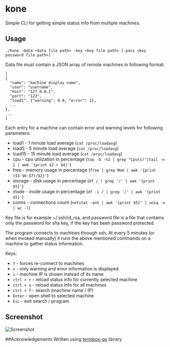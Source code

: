 # kone
Simple CLI for getting simple status info from multiple machines.

## Usage
```
./kone -data <data file path> -key <key file path> [-pass <key password file path>]
```

Data file must contain a JSON array of remote machines in following format:
```
[
{
  "name": "machine display name",
  "user": "username",
  "host": "127.0.0.1",
  "port": "123",
  "load1": {"warning": 0.9, "error": 1},
  ...
},
...
]
```

Each entry for a machine can contain error and warning levels for following parameters:
* load1 - 1 minute load average (`cat /proc/loadavg`)
* load5 - 5 minute load average (`cat /proc/loadavg`)
* load15 - 15 minute load average (`cat /proc/loadavg`)
* cpu - cpu utilization in percentage (`top -b -n2 | grep "Cpu(s)"|tail -n 1 | awk '{print $2 + $4}'`)
* free - memory usage in percentage (`free | grep Mem | awk '{print ($3-$6-$7)/$2}'`)
* storage - disk usage in percentage (`df / | grep '/' | awk '{print $5}'`)
* inode - inode usage in percentage (`df -i / | grep '/' | awk '{print $5}'`)
* conns - connections count (`netstat -ant | awk '{print $5}' | uniq -u | wc -l`)

Key file is for example ~/.ssh/id_rsa, and password file is a file that contains only the password for sha key, if the key has been password protected.

The program connects to machines through ssh. At every 5 minutes (or when invoked manually) it runs the above mentioned commands on a machine to gather status information.

Keys:
* `f` - forces re-connect to machines
* `s` - only warning and error information is displayed.
* `i` - machine IP is shown instead of its name
* `ctrl + r` -  reload status info for currently selected machine
* `ctrl + a` - reload status info for all machines
* `ctrl + f` - search (machine name / IP)
* `Enter` - open shell to selected machine
* `Esc` - exit search / program

## Screenshot
![Screenshot](/../screenshot/output.gif?raw=true "Screenshot")

##Acknowledgements
Written using [termbox-go](https://github.com/nsf/termbox-go) library
